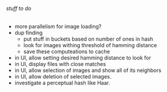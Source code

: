 ###### stuff to do

- more parallelism for image loading? 
- dup finding
  - put stuff in buckets based on number of ones in hash
  - look for images withing threshold of hamming distance
  - save these computeations to cache
- in UI, allow setting desired hamming distance to look for
- in UI, display files with close matches
- in UI, allow selection of images and show all of its neighbors
- in UI, allow deletion of selected images.
- investigate a perceptual hash like Haar.

